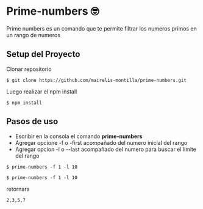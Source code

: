# Prime-numbers 🤓
Prime numbers es un comando que te permite filtrar los numeros primos en un rango de numeros

## Setup del Proyecto

Clonar repositorio
```
$ git clone https://github.com/mairelis-montilla/prime-numbers.git

```
Luego realizar el npm install
```
$ npm install
```

## Pasos de uso

- Escribir en la consola el comando **prime-numbers**
- Agregar opcione -f o -first acompañado  del numero inicial del rango
- Agregar opcion -l o --last acompañado del numero para buscar el limite del rango

```
$ prime-numbers -f 1 -l 10
```
```
$ prime-numbers -f 1 -l 10
```
retornara 
```
2,3,5,7 
```
